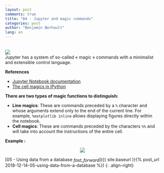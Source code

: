 ```yaml
---
layout: post
comments: true
title: "04 - Jupyter and magic commands"
categories: post
author: "Benjamin Berhault"
lang: en
---
```


<div class="row">
  <div class="col grid s12 m6 l3" height>
    <img src="{{ '/images/magic-wand.jpg' | relative_url }}" class="responsive-img" style="padding-top: 20px">
  </div>
  <div class="col grid s12 m6 l9 ">
    Jupyter has a system of so-called « magic » commands with a minimalist and extensible control language.
  </div>
</div>

<b>References</b>
* [Jupyter Notebook documentation](https://ipython.org/ipython-doc/3/interactive/tutorial.html#magic-functions)
* [The cell magics in IPython](http://nbviewer.jupyter.org/github/ipython/ipython/blob/1.x/examples/notebooks/Cell%20Magics.ipynb)

<b>There are two types of magic functions to distinguish:</b>

* <b>Line magics</b>: These are commands preceded by a `%` character and whose arguments extend only to the end of the current line. For example, `%matplotlib inline` allows displaying figures directly within the notebook.
* <b>Cell magics</b>:  These are commands preceded by the characters `%%` and will take into account the instructions of the entire cell.

<b>Example :</b>

<center><img src="{{ '/images/02-magic/01-magic.png' | relative_url }}" class="responsive-img"></center>

[05 - Using data from a database <i class="material-icons" style="vertical-align:middle">fast_forward</i>]({{ site.baseurl }}{% post_url 2018-12-14-05-using-data-from-a-database %})
{: .align-right}


